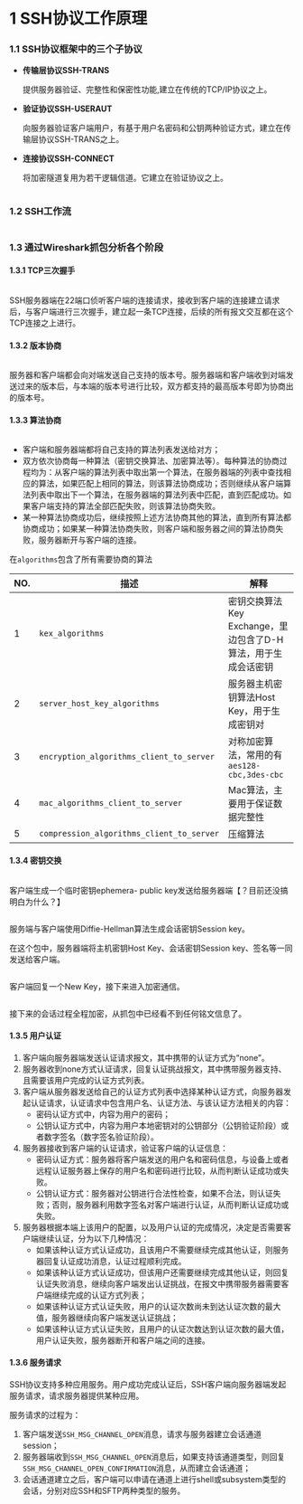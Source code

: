 # 1 SSH协议工作原理

### 1.1 SSH协议框架中的三个子协议

*   **传输层协议​​SSH-TRANS​​**

    提供服务器验证、完整性和保密性功能,建立在传统的TCP/IP协议之上。
*   **验证协议​​SSH-USERAUT**

    向服务器验证客户端用户，有基于用户名密码和公钥两种验证方式，建立在传输层协议​​SSH-TRANS​​之上。
*   **连接协议​​SSH-CONNECT**

    将加密隧道复用为若干逻辑信道。它建立在验证协议之上。

<figure><img src=".gitbook/assets/1.png" alt=""><figcaption></figcaption></figure>

### 1.2 SSH工作流

<figure><img src=".gitbook/assets/howitworks2022-03-10-23-46-09.png" alt=""><figcaption></figcaption></figure>

### 1.3 通过Wireshark抓包分析各个阶段

#### 1.3.1 TCP三次握手

<figure><img src=".gitbook/assets/howitworks2022-03-10-23-46-27.png" alt=""><figcaption></figcaption></figure>

SSH服务器端在22端口侦听客户端的连接请求，接收到客户端的连接建立请求后，与客户端进行三次握手，建立起一条TCP连接，后续的所有报文交互都在这个TCP连接之上进行。

#### 1.3.2 版本协商

<figure><img src=".gitbook/assets/howitworks2022-03-10-23-46-44.png" alt=""><figcaption></figcaption></figure>

服务器和客户端都会向对端发送自己支持的版本号。服务器端和客户端收到对端发送过来的版本后，与本端的版本号进行比较，双方都支持的最高版本号即为协商出的版本号。

#### 1.3.3 算法协商

<figure><img src=".gitbook/assets/howitworks2022-03-10-23-47-01.png" alt=""><figcaption></figcaption></figure>

* 客户端和服务器端都将自己支持的算法列表发送给对方；
* 双方依次协商每一种算法（密钥交换算法、加密算法等）。每种算法的协商过程均为：从客户端的算法列表中取出第一个算法，在服务器端的列表中查找相应的算法，如果匹配上相同的算法，则该算法协商成功；否则继续从客户端算法列表中取出下一个算法，在服务器端的算法列表中匹配，直到匹配成功。如果客户端支持的算法全部匹配失败，则该算法协商失败。
* 某一种算法协商成功后，继续按照上述方法协商其他的算法，直到所有算法都协商成功；如果某一种算法协商失败，则客户端和服务器之间的算法协商失败，服务器断开与客户端的连接。

在`algorithms`包含了所有需要协商的算法

| NO. | 描述                                        | 解释                                     |
| --- | ----------------------------------------- | -------------------------------------- |
| 1   | `kex_algorithms`                          | 密钥交换算法Key Exchange，里边包含了D-H算法，用于生成会话密钥 |
| 2   | `server_host_key_algorithms`              | 服务器主机密钥算法Host Key，用于生成密钥对              |
| 3   | `encryption_algorithms_client_to_server`  | 对称加密算法，常用的有`aes128-cbc,3des-cbc`       |
| 4   | `mac_algorithms_client_to_server`         | Mac算法，主要用于保证数据完整性                      |
| 5   | `compression_algorithms_client_to_server` | 压缩算法                                   |

#### 1.3.4 密钥交换

<figure><img src=".gitbook/assets/howitworks2022-03-10-23-47-18.png" alt=""><figcaption></figcaption></figure>

客户端生成一个临时密钥ephemera- public key发送给服务器端【？目前还没搞明白为什么？】

<figure><img src=".gitbook/assets/howitworks2022-03-10-23-47-29.png" alt=""><figcaption></figcaption></figure>

服务端与客户端使用Diffie-Hellman算法生成会话密钥Session key。

在这个包中，服务器端将主机密钥Host Key、会话密钥Session key、签名等一同发送给客户端。

<figure><img src=".gitbook/assets/howitworks2022-03-10-23-47-38.png" alt=""><figcaption></figcaption></figure>

客户端回复一个New Key，接下来进入加密通信。

<figure><img src=".gitbook/assets/howitworks2022-03-10-23-47-47.png" alt=""><figcaption></figcaption></figure>

接下来的会话过程全程加密，从抓包中已经看不到任何铭文信息了。

#### 1.3.5 用户认证

1. 客户端向服务器端发送认证请求报文，其中携带的认证方式为“none”。
2. 服务器收到none方式认证请求，回复认证挑战报文，其中携带服务器支持、且需要该用户完成的认证方式列表。
3. 客户端从服务器发送给自己的认证方式列表中选择某种认证方式，向服务器发起认证请求，认证请求中包含用户名、认证方法、与该认证方法相关的内容：
   * 密码认证方式中，内容为用户的密码；
   * 公钥认证方式中，内容为用户本地密钥对的公钥部分（公钥验证阶段）或者数字签名（数字签名验证阶段）。
4. 服务器接收到客户端的认证请求，验证客户端的认证信息：
   * 密码认证方式：服务器将客户端发送的用户名和密码信息，与设备上或者远程认证服务器上保存的用户名和密码进行比较，从而判断认证成功或失败。
   * 公钥认证方式：服务器对公钥进行合法性检查，如果不合法，则认证失败；否则，服务器利用数字签名对客户端进行认证，从而判断认证成功或失败。
5. 服务器根据本端上该用户的配置，以及用户认证的完成情况，决定是否需要客户端继续认证，分为以下几种情况：
   * 如果该种认证方式认证成功，且该用户不需要继续完成其他认证，则服务器回复认证成功消息，认证过程顺利完成。
   * 如果该种认证方式认证成功，但该用户还需要继续完成其他认证，则回复认证失败消息，继续向客户端发出认证挑战，在报文中携带服务器需要客户端继续完成的认证方式列表；
   * 如果该种认证方式认证失败，用户的认证次数尚未到达认证次数的最大值，服务器继续向客户端发送认证挑战；
   * 如果该种认证方式认证失败，且用户的认证次数达到认证次数的最大值，用户认证失败，服务器断开和客户端之间的连接。

#### 1.3.6 服务请求

SSH协议支持多种应用服务。用户成功完成认证后，SSH客户端向服务器端发起服务请求，请求服务器提供某种应用。

服务请求的过程为：

1. 客户端发送`SSH_MSG_CHANNEL_OPEN`消息，请求与服务器建立会话通道session；
2. 服务器端收到`SSH_MSG_CHANNEL_OPEN`消息后，如果支持该通道类型，则回复`SSH_MSG_CHANNEL_OPEN_CONFIRMATION`消息，从而建立会话通道；
3. 会话通道建立之后，客户端可以申请在通道上进行shell或subsystem类型的会话，分别对应SSH和SFTP两种类型的服务。
